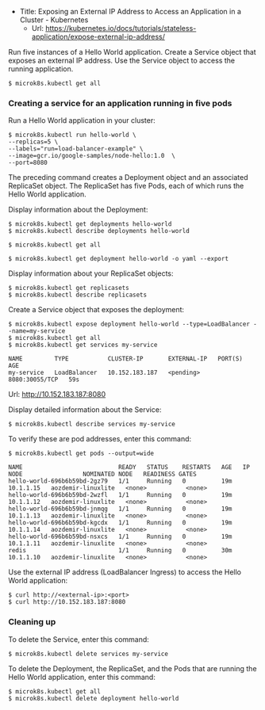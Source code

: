 * Title:	Exposing an External IP Address to Access an Application in a Cluster - Kubernetes
  * Url:	https://kubernetes.io/docs/tutorials/stateless-application/expose-external-ip-address/

Run five instances of a Hello World application.
Create a Service object that exposes an external IP address.
Use the Service object to access the running application.

```
$ microk8s.kubectl get all
```

### Creating a service for an application running in five pods
Run a Hello World application in your cluster:

```
$ microk8s.kubectl run hello-world \
--replicas=5 \
--labels="run=load-balancer-example" \
--image=gcr.io/google-samples/node-hello:1.0  \
--port=8080
```

The preceding command creates a Deployment object and an associated ReplicaSet object. 
The ReplicaSet has five Pods, each of which runs the Hello World application.

Display information about the Deployment:

```
$ microk8s.kubectl get deployments hello-world
$ microk8s.kubectl describe deployments hello-world
```

```
$ microk8s.kubectl get all
```

```
$ microk8s.kubectl get deployment hello-world -o yaml --export
```

Display information about your ReplicaSet objects:

```
$ microk8s.kubectl get replicasets
$ microk8s.kubectl describe replicasets
```

Create a Service object that exposes the deployment:

```
$ microk8s.kubectl expose deployment hello-world --type=LoadBalancer --name=my-service
$ microk8s.kubectl get all
$ microk8s.kubectl get services my-service

NAME         TYPE           CLUSTER-IP       EXTERNAL-IP   PORT(S)          AGE
my-service   LoadBalancer   10.152.183.187   <pending>     8080:30055/TCP   59s
```

Url: http://10.152.183.187:8080  

Display detailed information about the Service:

```
$ microk8s.kubectl describe services my-service
```

To verify these are pod addresses, enter this command:

```
$ microk8s.kubectl get pods --output=wide

NAME                           READY   STATUS    RESTARTS   AGE   IP          NODE                 NOMINATED NODE   READINESS GATES
hello-world-696b6b59bd-2gz79   1/1     Running   0          19m   10.1.1.15   aozdemir-linuxlite   <none>           <none>
hello-world-696b6b59bd-2wzfl   1/1     Running   0          19m   10.1.1.12   aozdemir-linuxlite   <none>           <none>
hello-world-696b6b59bd-jnmqg   1/1     Running   0          19m   10.1.1.13   aozdemir-linuxlite   <none>           <none>
hello-world-696b6b59bd-kgcdx   1/1     Running   0          19m   10.1.1.14   aozdemir-linuxlite   <none>           <none>
hello-world-696b6b59bd-nsxcs   1/1     Running   0          19m   10.1.1.11   aozdemir-linuxlite   <none>           <none>
redis                          1/1     Running   0          30m   10.1.1.10   aozdemir-linuxlite   <none>           <none>
```

Use the external IP address (LoadBalancer Ingress) to access the Hello World application:

```
$ curl http://<external-ip>:<port>
$ curl http://10.152.183.187:8080
```

### Cleaning up

To delete the Service, enter this command:

```
$ microk8s.kubectl delete services my-service
```

To delete the Deployment, the ReplicaSet, and the Pods that are running the Hello World application, enter this command:

```
$ microk8s.kubectl get all
$ microk8s.kubectl delete deployment hello-world
```
